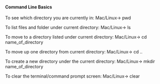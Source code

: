 #### Command Line Basics
To see which directory you are currently in:
Mac/Linux-> pwd

To list files and folder under current directory:
Mac/Linux-> ls

To move to a directory listed under current directory:
Mac/Linux-> cd name_of_directory

To move up one directory from current directory:
Mac/Linux-> cd ..

To create a new directory under the current directory:
Mac/Linux-> mkdir name_of_directory

To clear the terminal/command prompt screen:
Mac/Linux-> clear

